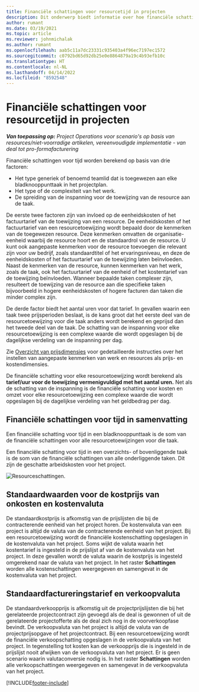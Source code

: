 ```yaml
---
title: Financiële schattingen voor resourcetijd in projecten
description: Dit onderwerp biedt informatie over hoe financiële schattingen voor tijd worden berekend.
author: rumant
ms.date: 03/19/2021
ms.topic: article
ms.reviewer: johnmichalak
ms.author: rumant
ms.openlocfilehash: aab5c11a7dc23331c935403a4f96ec7197ec1572
ms.sourcegitcommit: c0792bd65d92db25e0e8864879a19c4b93efb10c
ms.translationtype: HT
ms.contentlocale: nl-NL
ms.lasthandoff: 04/14/2022
ms.locfileid: "8592548"
---
```

# <a name="financial-estimates-for-resource-time-on-projects"></a>Financiële schattingen voor resourcetijd in projecten

_**Van toepassing op:** Project Operations voor scenario's op basis van resources/niet-voorradige artikelen, vereenvoudigde implementatie - van deal tot pro-formafacturering_

Financiële schattingen voor tijd worden berekend op basis van drie factoren: 

- Het type generiek of benoemd teamlid dat is toegewezen aan elke bladknooppunttaak in het projectplan. 
- Het type of de complexiteit van het werk.
- De spreiding van de inspanning voor de toewijzing van de resource aan de taak. 

De eerste twee factoren zijn van invloed op de eenheidskosten of het factuurtarief van de toewijzing van een resource. De eenheidskosten of het factuurtarief van een resourcetoewijzing wordt bepaald door de kenmerken van de toegewezen resource. Deze kenmerken omvatten de organisatie-eenheid waarbij de resource hoort en de standaardrol van de resource. U kunt ook aangepaste kenmerken voor de resource toevoegen die relevant zijn voor uw bedrijf, zoals standaardtitel of het ervaringsniveau, en deze de eenheidskosten of het factuurtarief van de toewijzing laten beïnvloeden.
Naast de kenmerken van de resource, kunnen kenmerken van het werk, zoals de taak, ook het factuurtarief van de eenheid of het kostentarief van de toewijzing beïnvloeden. Wanneer bepaalde taken complexer zijn, resulteert de toewijzing van de resource aan die specifieke taken bijvoorbeeld in hogere eenheidskosten of hogere facturen dan taken die minder complex zijn.   

De derde factor biedt het aantal uren voor dat tarief. In gevallen waarin een taak twee prijsperioden beslaat, is de kans groot dat het eerste deel van de resourcetoewijzing voor die taak anders wordt berekend en geprijsd dan het tweede deel van de taak. De schatting van de inspanning voor elke resourcetoewijzing is een complexe waarde die wordt opgeslagen bij de dagelijkse verdeling van de inspanning per dag.

Zie [Overzicht van prijsdimensies](../pricing-costing/pricing-dimensions-overview.md) voor gedetailleerde instructies over het instellen van aangepaste kenmerken van werk en resources als prijs- en kostendimensies.

De financiële schatting voor elke resourcetoewijzing wordt berekend als **tarief/uur voor de toewijzing vermenigvuldigd met het aantal uren.**  Net als de schatting van de inspanning is de financiële schatting voor kosten en omzet voor elke resourcetoewijzing een complexe waarde die wordt opgeslagen bij de dagelijkse verdeling van het geldbedrag per dag. 

## <a name="summarizing-financial-estimates-for-time"></a>Financiële schattingen voor tijd in samenvatting
Een financiële schatting voor tijd in een bladknooppunttaak is de som van de financiële schattingen voor alle resourcetoewijzingen voor die taak.

Een financiële schatting voor tijd in een overzichts- of bovenliggende taak is de som van de financiële schattingen van alle onderliggende taken. Dit zijn de geschatte arbeidskosten voor het project. 

![Resourceschattingen.](./media/navigation12.png)

## <a name="default-cost-price-and-cost-currency"></a>Standaardwaarden voor de kostprijs van onkosten en kostenvaluta

De standaardkostprijs is afkomstig van de prijslijsten die bij de contracterende eenheid van het project horen. De kostenvaluta van een project is altijd de valuta van de contracterende eenheid van het project. Bij een resourcetoewijzing wordt de financiële kostenschatting opgeslagen in de kostenvaluta van het project. Soms wijkt de valuta waarin het kostentarief is ingesteld in de prijslijst af van de kostenvaluta van het project. In deze gevallen wordt de valuta waarin de kostprijs is ingesteld omgerekend naar de valuta van het project. In het raster **Schattingen** worden alle kostenschattingen weergegeven en samengevat in de kostenvaluta van het project. 

## <a name="default-bill-rate-and-sales-currency"></a>Standaardfactureringstarief en verkoopvaluta

De standaardverkoopprijs is afkomstig uit de projectprijslijsten die bij het gerelateerde projectcontract zijn gevoegd als de deal is gewonnen of uit de gerelateerde projectofferte als de deal zich nog in de voorverkoopfase bevindt. De verkoopvaluta van het project is altijd de valuta van de projectprijsopgave of het projectcontract. Bij een resourcetoewijzing wordt de financiële verkoopschatting opgeslagen in de verkoopvaluta van het project. In tegenstelling tot kosten kan de verkoopprijs die is ingesteld in de prijslijst nooit afwijken van de verkoopvaluta van het project. Er is geen scenario waarin valutaconversie nodig is. In het raster **Schattingen** worden alle verkoopschattingen weergegeven en samengevat in de verkoopvaluta van het project. 

[!INCLUDE[footer-include](../includes/footer-banner.md)]
